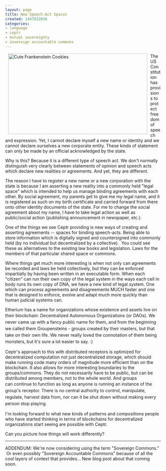 ```yaml
---
layout: page
title: New Speech-Act Spaces
created: 1447832656
categories:
- language
- ceptr
- mutual sovereignty
- sovereign accountable commons
---
```

<p><img alt="Cute Frankenstein Cookies" src="{{ site.urlimg }}images/cookielicious_frankenstein.jpg" style="width: 450px; height: 260px; margin-left: 10px; margin-right: 10px; float: left;">The US Constitution has provisions to protect freedom of speech and expression. Yet, I cannot declare myself a new name or identity and we cannot declare ourselves a new corporate entity. These kinds of statement can only be made by an official acknowledged by the state.</p><p>Why is this? Because it is a different type of speech act. We don't normally distinguish very clearly between statements of opinion and speech acts which declare new realities or agreements. And yet, they are different.</p><p>The reason I have to register a new name or a new corporation with the state is because I am asserting a new reality into a commonly held "legal space" which is intended to help us manage binding agreements with each other. By social agreement, my parents get to give me my legal name, and it is registered as such on my birth certificate and carried forward from there onto other identity documents of the state. For me to change the social agreement about my name, I have to take legal action as well as public/social action (publishing announcement in newspaper, etc.).</p><p>One of the things we see Ceptr providing is new ways of creating and asserting agreements -- spaces for binding speech-acts. Being able to store information which is digitally signed and countersigned into commonly held (by no individual but decentralized by a collective). &nbsp;You could see these as alternatives to the existing law books and legislation. Laws for the members of that particular shared space or commons.</p><p><!--break--></p><p>Where things get much more interesting is when not only can agreements be recorded and laws be held collectively, but they can be enforced impartially by having been written in an executable form. When each "citizen" can run their own copy of the legal system in the ways each cell in body runs its own copy of DNA, we have a new kind of legal system. One which can process agreements and disagreements MUCH faster and one that is designed to enforce, evolve and adapt much more quickly than human judicial systems can.</p><p>Etherium has a name for organizations whose existence and assets live on their blockchain:<span style="line-height: 1.5;">&nbsp;Decentralized Autonomous Organizations (or DAOs). We never came up with a fancy public name for them, and from the beginning we called them Groupensteins - groups created by their masters, but that take on their own life. We never really loved the connotation of them being monsters, but it's sure a lot easier to say. :)</span></p><p>Ceptr's approach to this with distributed receptors is optimized for decentralized computation not just decentralized storage, which should make running code many orders of magnitude more efficient than on the blockchain. It also allows for more interesting boundaries to the groups/commons. They do not necessarily have to be public, but can be distributed among members, not to the whole world. And groups can<span style="line-height: 1.5;">&nbsp;continue to function as long as anyone is running an instance of the group's receptor. There is no central authority to control, manipulate, regulate, harvest data from, nor can it be shut down without making every person stop playing.</span></p><p>I'm looking forward to what new kinds of patterns and compositions people who have started thinking in terms of blockchains for decentralized organizations start seeing are possible with Ceptr.</p><p>Can you picture how things will work differently?</p><hr><p>ADDENDUM: We're now considering using the term "Sovereign Commons." &nbsp;Or even possibly "Sovereign Accountable Commons" because of all the cool layers of context that provides... New blog post about that coming soon.</p>
